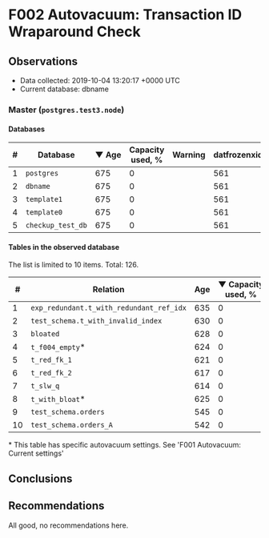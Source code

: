 # F002 Autovacuum: Transaction ID Wraparound Check #

## Observations ##
- Data collected: 2019-10-04 13:20:17 +0000 UTC
- Current database: dbname




### Master (`postgres.test3.node`) ###


#### Databases ####


| \# | Database | &#9660;&nbsp;Age | Capacity used, % | Warning | datfrozenxid |
|--|--------|-----|------------------|---------|--------------|
| 1 |`postgres`|675 |0 |  |561 |
| 2 |`dbname`|675 |0 |  |561 |
| 3 |`template1`|675 |0 |  |561 |
| 4 |`template0`|675 |0 |  |561 |
| 5 |`checkup_test_db`|675 |0 |  |561 |


#### Tables in the observed database ####
The list is limited to 10 items. Total: 126.

| \# | Relation | Age | &#9660;&nbsp;Capacity used, % | Warning |rel_relfrozenxid | toast_relfrozenxid |
|---|-------|-----|------------------|---------|-----------------|--------------------|
| 1 |`exp_redundant.t_with_redundant_ref_idx` |635 |0 |  |601 |0 |
| 2 |`test_schema.t_with_invalid_index` |630 |0 |  |606 |0 |
| 3 |`bloated` |628 |0 |  |608 |0 |
| 4 |`t_f004_empty`\* |624 |0 |  |612 |0 |
| 5 |`t_red_fk_1` |621 |0 |  |615 |0 |
| 6 |`t_red_fk_2` |617 |0 |  |619 |0 |
| 7 |`t_slw_q` |614 |0 |  |622 |0 |
| 8 |`t_with_bloat`\* |625 |0 |  |611 |0 |
| 9 |`test_schema.orders` |545 |0 |  |691 |0 |
| 10 |`test_schema.orders_A` |542 |0 |  |694 |0 |


\* This table has specific autovacuum settings. See 'F001 Autovacuum: Current settings'


## Conclusions ##
 


## Recommendations ##
  All good, no recommendations here.
 

